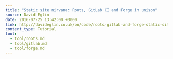 ```yaml
---
title: "Static site nirvana: Roots, GitLab CI and Forge in unison"
source: David Eglin
date: 2016-07-25 13:42:00 +0000
link: http://davideglin.co.uk/on/code/roots-gitlab-and-forge-static-site-process.html
content_type: Tutorial
tool:
  - tool/roots.md
  - tool/gitlab.md
  - tool/forge.md
---
```

